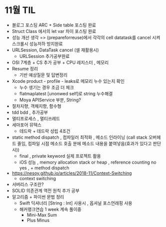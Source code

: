# 11월 TIL
* 블로그 포스팅 ARC + Side table 포스팅 완료
* Struct Class 에서의 let var 차이 포스팅 완료
* 성능 개선 생각 => (prepareforreuse)에서 각각의 cell datatask를 cancel 시켜 스크롤시 성능저하 방지완료
* URLSession, DataTask cancel (셀 재활용시)
  * URLSession 추가공부완료
* OSI 7계층 + CS 추가 공부 + CPU 레지스터 , 메모리
* Resume 정리
  * 기반 예상질문 및 답변정리
* Xcode product - profile - leaks로 메모리 누수 있는지 확인
  * 누수 생기는 경우 조금 더 체크
  * flatmaplatest [unonwed self]로 string 누수해결
  * Moya APIService 부분, String?
* 절차지향, 객체지향, 함수형
* tdd bdd , 추가공부
* 멀티프로세스 , 멀티쓰레드
* 세마포어 뮤텍스
  * 데드락 + 데드락 성립 4조건
* static method dispatch , 컴파일러 최적화 , 메소드 인라이닝 (call stack 오버헤드 줄임, 컴파일 시점 메소드 호출 분에 메소드 내용을 붙여넣음(효과가 있다고 판단시))
  * final , private keyword 실제 프로젝트 활용
  * iOS 성능 , memory allocation stack or heap , reference counting no yes , + method dispatch
* https://nesoy.github.io/articles/2018-11/Context-Switching
  * context switching
* 서버리스 구조란?
* SOLID 의존관계 역전 원칙 추가 공부
* 알고리즘 + 파이썬 문법 정리
  * Swift 딕셔너리 [String : Int] 사용시 , 옵셔널 포스언래핑 사용
  * 해커랭크연습 1 week 계속 풀이중
    * Mini-Max Sum
    * Plus Minus